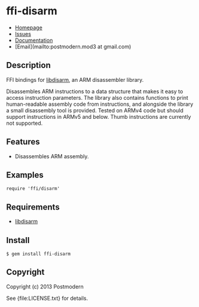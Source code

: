 # ffi-disarm

* [Homepage](https://github.com/postmodern/ffi-disarm#readme)
* [Issues](https://github.com/postmodern/ffi-disarm/issues)
* [Documentation](http://rubydoc.info/gems/ffi-disarm/frames)
* [Email](mailto:postmodern.mod3 at gmail.com)

## Description

FFI bindings for [libdisarm], an ARM disassembler library.

Disassembles ARM instructions to a data structure that makes it easy to access
instruction parameters. The library also contains functions to print
human-readable assembly code from instructions, and alongside the library a
small disassembly tool is provided. Tested on ARMv4 code but should support
instructions in ARMv5 and below. Thumb instructions are currently not supported.

## Features

* Disassembles ARM assembly.

## Examples

    require 'ffi/disarm'

## Requirements

* [libdisarm]

## Install

    $ gem install ffi-disarm

## Copyright

Copyright (c) 2013 Postmodern

See {file:LICENSE.txt} for details.

[libdisarm]: https://launchpad.net/libdisarm
